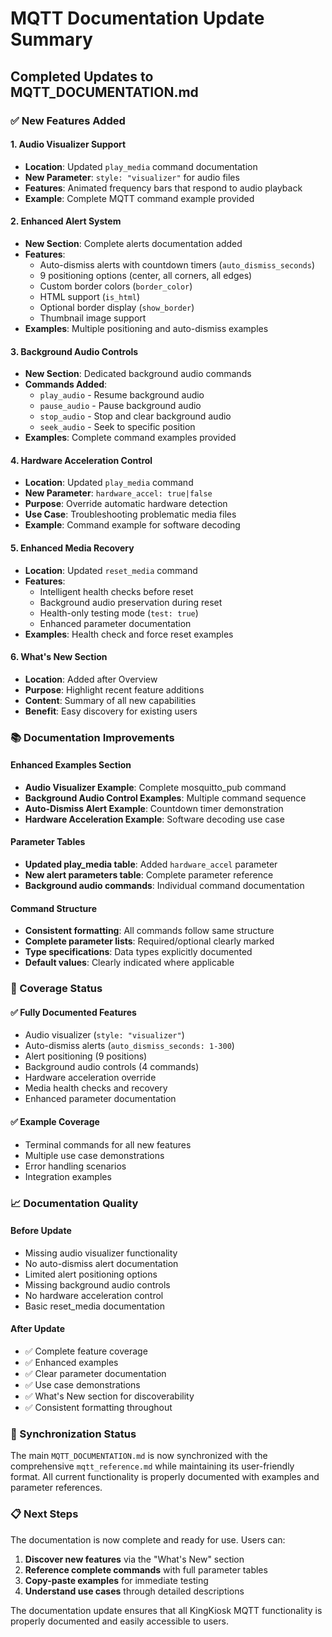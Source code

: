 # MQTT Documentation Update Summary

## Completed Updates to MQTT_DOCUMENTATION.md

### ✅ New Features Added

#### 1. Audio Visualizer Support
- **Location**: Updated `play_media` command documentation
- **New Parameter**: `style: "visualizer"` for audio files
- **Features**: Animated frequency bars that respond to audio playback
- **Example**: Complete MQTT command example provided

#### 2. Enhanced Alert System
- **New Section**: Complete alerts documentation added
- **Features**:
  - Auto-dismiss alerts with countdown timers (`auto_dismiss_seconds`)
  - 9 positioning options (center, all corners, all edges)
  - Custom border colors (`border_color`)
  - HTML support (`is_html`)
  - Optional border display (`show_border`)
  - Thumbnail image support
- **Examples**: Multiple positioning and auto-dismiss examples

#### 3. Background Audio Controls
- **New Section**: Dedicated background audio commands
- **Commands Added**:
  - `play_audio` - Resume background audio
  - `pause_audio` - Pause background audio
  - `stop_audio` - Stop and clear background audio
  - `seek_audio` - Seek to specific position
- **Examples**: Complete command examples provided

#### 4. Hardware Acceleration Control
- **Location**: Updated `play_media` command
- **New Parameter**: `hardware_accel: true|false`
- **Purpose**: Override automatic hardware detection
- **Use Case**: Troubleshooting problematic media files
- **Example**: Command example for software decoding

#### 5. Enhanced Media Recovery
- **Location**: Updated `reset_media` command
- **Features**:
  - Intelligent health checks before reset
  - Background audio preservation during reset
  - Health-only testing mode (`test: true`)
  - Enhanced parameter documentation
- **Examples**: Health check and force reset examples

#### 6. What's New Section
- **Location**: Added after Overview
- **Purpose**: Highlight recent feature additions
- **Content**: Summary of all new capabilities
- **Benefit**: Easy discovery for existing users

### 📚 Documentation Improvements

#### Enhanced Examples Section
- **Audio Visualizer Example**: Complete mosquitto_pub command
- **Background Audio Control Examples**: Multiple command sequence
- **Auto-Dismiss Alert Example**: Countdown timer demonstration  
- **Hardware Acceleration Example**: Software decoding use case

#### Parameter Tables
- **Updated play_media table**: Added `hardware_accel` parameter
- **New alert parameters table**: Complete parameter reference
- **Background audio commands**: Individual command documentation

#### Command Structure
- **Consistent formatting**: All commands follow same structure
- **Complete parameter lists**: Required/optional clearly marked
- **Type specifications**: Data types explicitly documented
- **Default values**: Clearly indicated where applicable

### 🎯 Coverage Status

#### ✅ Fully Documented Features
- Audio visualizer (`style: "visualizer"`)
- Auto-dismiss alerts (`auto_dismiss_seconds: 1-300`)
- Alert positioning (9 positions)
- Background audio controls (4 commands)
- Hardware acceleration override
- Media health checks and recovery
- Enhanced parameter documentation

#### ✅ Example Coverage
- Terminal commands for all new features
- Multiple use case demonstrations
- Error handling scenarios
- Integration examples

### 📈 Documentation Quality

#### Before Update
- Missing audio visualizer functionality
- No auto-dismiss alert documentation
- Limited alert positioning options
- Missing background audio controls
- No hardware acceleration control
- Basic reset_media documentation

#### After Update
- ✅ Complete feature coverage
- ✅ Enhanced examples
- ✅ Clear parameter documentation
- ✅ Use case demonstrations
- ✅ What's New section for discoverability
- ✅ Consistent formatting throughout

### 🔄 Synchronization Status

The main `MQTT_DOCUMENTATION.md` is now synchronized with the comprehensive `mqtt_reference.md` while maintaining its user-friendly format. All current functionality is properly documented with examples and parameter references.

### 📋 Next Steps

The documentation is now complete and ready for use. Users can:

1. **Discover new features** via the "What's New" section
2. **Reference complete commands** with full parameter tables
3. **Copy-paste examples** for immediate testing
4. **Understand use cases** through detailed descriptions

The documentation update ensures that all KingKiosk MQTT functionality is properly documented and easily accessible to users.
